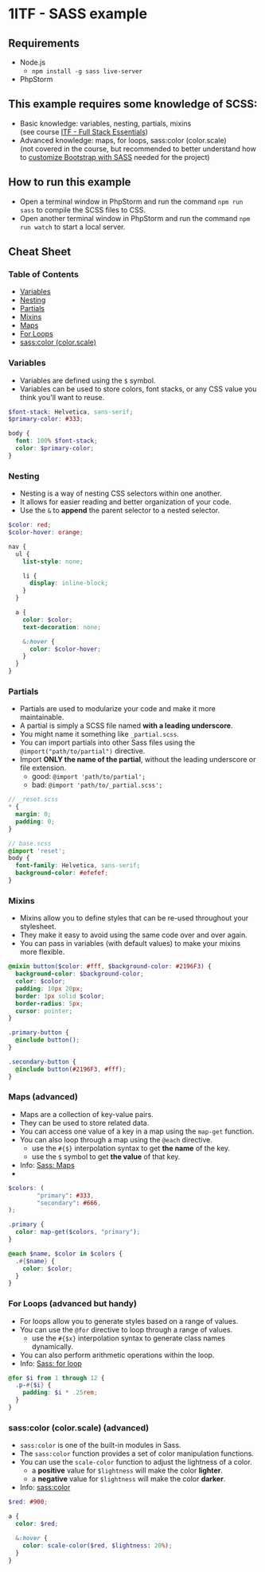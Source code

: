 # 1ITF - SASS example

## Requirements

- Node.js
    - `npm install -g sass live-server`
- PhpStorm

## This example requires some knowledge of SCSS:

- Basic knowledge: variables, nesting, partials, mixins  
  (see course [ITF - Full Stack Essentials](https://itf-full-stack-essentials.netlify.app/))
- Advanced knowledge: maps, for loops, sass:color (color.scale)  
  (not covered in the course, but recommended to better understand how
  to [customize Bootstrap with SASS](https://github.com/twbs/bootstrap/) needed for the project)

## How to run this example

- Open a terminal window in PhpStorm and run the command `npm run sass` to compile the SCSS files to CSS.
- Open another terminal window in PhpStorm and run the command `npm run watch` to start a local server.

## Cheat Sheet

### Table of Contents

- [Variables](#variables)
- [Nesting](#nesting)
- [Partials](#partials)
- [Mixins](#mixins)
- [Maps](#maps)
- [For Loops](#for-loops)
- [sass:color (color.scale)](#sasscolor-colorscale)

### Variables

- Variables are defined using the `$` symbol.
- Variables can be used to store colors, font stacks, or any CSS value you think you'll want to reuse.

```scss
$font-stack: Helvetica, sans-serif;
$primary-color: #333;

body {
  font: 100% $font-stack;
  color: $primary-color;
}
```

### Nesting

- Nesting is a way of nesting CSS selectors within one another.
- It allows for easier reading and better organization of your code.
- Use the `&` to **append** the parent selector to a nested selector.

```scss
$color: red;
$color-hover: orange;

nav {
  ul {
    list-style: none;

    li {
      display: inline-block;
    }
  }

  a {
    color: $color;
    text-decoration: none;

    &:hover {
      color: $color-hover;
    }
  }
}
```

### Partials

- Partials are used to modularize your code and make it more maintainable.
- A partial is simply a SCSS file named **with a leading underscore**.
- You might name it something like `_partial.scss`.
- You can import partials into other Sass files using the `@import("path/to/partial")` directive.
- Import **ONLY the name of the partial**, without the leading underscore or file extension.
    - good: `@import 'path/to/partial';`
    - bad: `@import 'path/to/_partial.scss';`

```scss
// _reset.scss
* {
  margin: 0;
  padding: 0;
}

// base.scss
@import 'reset';
body {
  font-family: Helvetica, sans-serif;
  background-color: #efefef;
}
```

### Mixins

- Mixins allow you to define styles that can be re-used throughout your stylesheet.
- They make it easy to avoid using the same code over and over again.
- You can pass in variables (with default values) to make your mixins more flexible.

```scss
@mixin button($color: #fff, $background-color: #2196F3) {
  background-color: $background-color;
  color: $color;
  padding: 10px 20px;
  border: 1px solid $color;
  border-radius: 5px;
  cursor: pointer;
}

.primary-button {
  @include button();
}

.secondary-button {
  @include button(#2196F3, #fff);
}
```

### Maps (advanced)

- Maps are a collection of key-value pairs.
- They can be used to store related data.
- You can access one value of a key in a map using the `map-get` function.
- You can also loop through a map using the `@each` directive.
  - use the `#{$}` interpolation syntax to get **the name** of the key.
  - use the `$` symbol to get **the value** of that key.
- Info: [Sass: Maps](https://sass-lang.com/documentation/values/maps/)
- 
```scss
$colors: (
        "primary": #333,
        "secondary": #666,
);

.primary {
  color: map-get($colors, "primary");
}

@each $name, $color in $colors {
  .#{$name} {
    color: $color;
  }
}
```

### For Loops (advanced but handy)

- For loops allow you to generate styles based on a range of values.
- You can use the `@for` directive to loop through a range of values.
  - use the `#{$x}` interpolation syntax to generate class names dynamically.
- You can also perform arithmetic operations within the loop.
- Info: [Sass: for loop](https://sass-lang.com/documentation/at-rules/control/for/)

```scss
@for $i from 1 through 12 {
  .p-#{$i} {
    padding: $i * .25rem;
  }
}
```

### sass:color (color.scale) (advanced)

- `sass:color` is one of the built-in modules in Sass.
- The `sass:color` function provides a set of color manipulation functions.
- You can use the `scale-color` function to adjust the lightness of a color.
    - a **positive** value for `$lightness` will make the color **lighter**.
    - a **negative** value for `$lightness` will make the color **darker**.
- Info: [sass:color](https://sass-lang.com/documentation/modules/color)

```scss
$red: #900;

a {
  color: $red;

  &:hover {
    color: scale-color($red, $lightness: 20%);
  }
}
```